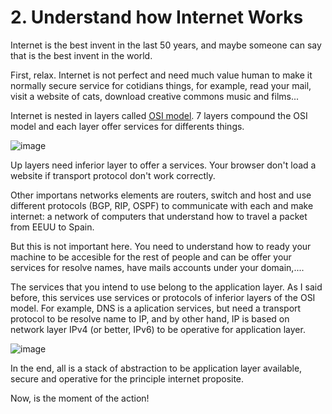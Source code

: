 # 2. Understand how Internet Works

Internet is the best invent in the last 50 years, and maybe someone can say that is the best invent in the world.

First, relax. Internet is not perfect and need much value human to make it normally secure service for cotidians things, for example, read your mail, visit a website of cats, download creative commons music and films...

Internet is nested in layers called [OSI model](https://en.wikipedia.org/wiki/OSI_model). 7 layers compound the OSI model and each layer offer services for differents things.

![image](http://www.createlifes.iblogger.org/wp-content/uploads/2013/03/osi-layers.png)


Up layers need inferior layer to offer a services. Your browser don't load a website if transport protocol don't work correctly.

Other importans networks elements are routers, switch and host and use different protocols (BGP, RIP, OSPF) to communicate with each and make internet: a network of computers that understand how to travel a packet from EEUU to Spain.

But this is not important here. You need to understand how to ready your machine to be accesible for the rest of people and can be offer your services for resolve names, have mails accounts under your domain,....

The services that you intend to use belong to the application layer. As I said before, this services use services or protocols of inferior layers of the OSI model. For example, DNS is a aplication services, but need a transport protocol to be resolve name to IP, and by other hand, IP is based on network layer IPv4 (or better, IPv6) to be operative for application layer.

![image](http://www.bytemark.co.uk/images/dnsworks.png)

In the end, all is a stack of abstraction to be application layer available, secure and operative for the principle internet proposite.

Now, is the moment of the action!







